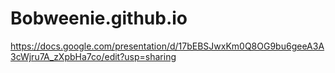 # Bobweenie.github.io
https://docs.google.com/presentation/d/17bEBSJwxKm0Q8OG9bu6geeA3A3cWjru7A_zXpbHa7co/edit?usp=sharing
